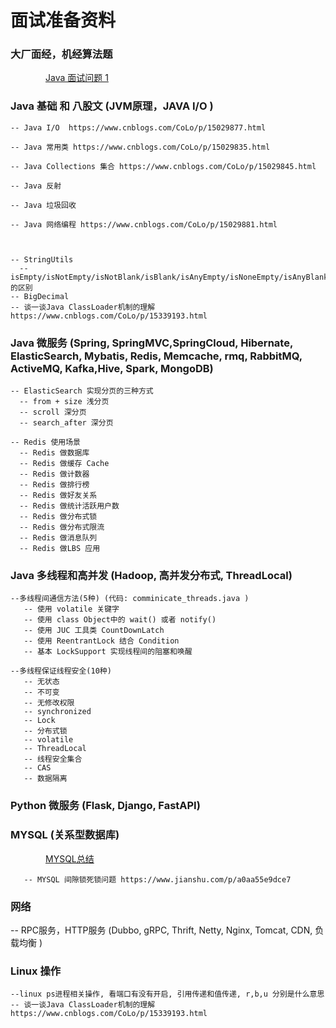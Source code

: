 # 面试准备资料

### 大厂面经，机经算法题

&emsp;&emsp;&emsp;&emsp;[Java 面试问题 1](https://github.com/JiahuiZhu1998/Interview-Preparing/blob/master/Java常见问题1.md)
        
### Java 基础 和 八股文 (JVM原理，JAVA I/O )

    -- Java I/O  https://www.cnblogs.com/CoLo/p/15029877.html
    
    -- Java 常用类 https://www.cnblogs.com/CoLo/p/15029835.html
    
    -- Java Collections 集合 https://www.cnblogs.com/CoLo/p/15029845.html
    
    -- Java 反射
    
    -- Java 垃圾回收
    
    -- Java 网络编程 https://www.cnblogs.com/CoLo/p/15029881.html
    

    
    -- StringUtils
      -- isEmpty/isNotEmpty/isNotBlank/isBlank/isAnyEmpty/isNoneEmpty/isAnyBlank/isNoneBlank 的区别
    -- BigDecimal
    -- 谈一谈Java ClassLoader机制的理解 https://www.cnblogs.com/CoLo/p/15339193.html

### Java 微服务 (Spring, SpringMVC,SpringCloud, Hibernate, ElasticSearch, Mybatis, Redis, Memcache, rmq, RabbitMQ, ActiveMQ, Kafka,Hive, Spark, MongoDB)

    -- ElasticSearch 实现分页的三种方式
      -- from + size 浅分页
      -- scroll 深分页
      -- search_after 深分页
      
    -- Redis 使用场景
      -- Redis 做数据库
      -- Redis 做缓存 Cache
      -- Redis 做计数器
      -- Redis 做排行榜
      -- Redis 做好友关系
      -- Redis 做统计活跃用户数
      -- Redis 做分布式锁
      -- Redis 做分布式限流
      -- Redis 做消息队列
      -- Redis 做LBS 应用


### Java 多线程和高并发 (Hadoop, 高并发分布式, ThreadLocal)
  
    --多线程间通信方法(5种) (代码: comminicate_threads.java )
       -- 使用 volatile 关键字
       -- 使用 class Object中的 wait() 或者 notify()
       -- 使用 JUC 工具类 CountDownLatch
       -- 使用 ReentrantLock 结合 Condition
       -- 基本 LockSupport 实现线程间的阻塞和唤醒

    --多线程保证线程安全(10种)
       -- 无状态
       -- 不可变
       -- 无修改权限
       -- synchronized
       -- Lock
       -- 分布式锁
       -- volatile
       -- ThreadLocal
       -- 线程安全集合
       -- CAS
       -- 数据隔离
       

### Python 微服务 (Flask, Django, FastAPI)

### MYSQL (关系型数据库)

&emsp;&emsp;&emsp;&emsp;[MYSQL总结](https://github.com/JiahuiZhu1998/Interview-Preparing/blob/master/MYSQL总结1.md)
    
       -- MYSQL 间隙锁死锁问题 https://www.jianshu.com/p/a0aa55e9dce7

### 网络 

-- RPC服务，HTTP服务 (Dubbo, gRPC, Thrift, Netty, Nginx, Tomcat, CDN, 负载均衡 )

### Linux 操作

    --linux ps进程相关操作, 看端口有没有开启, 引用传递和值传递, r,b,u 分别是什么意思
    -- 谈一谈Java ClassLoader机制的理解 https://www.cnblogs.com/CoLo/p/15339193.html
